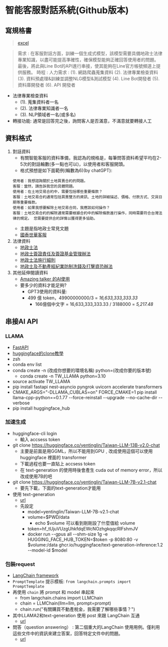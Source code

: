 # 智能客服對話系統(Github版本)

## 寫規格書
>[excel](https://docs.google.com/spreadsheets/d/11xuymKi_N9tnzYNH91TL-1xPYTQeXWQXa8ySI2whLpY/edit#gid=0)

>需求 : 在客服對話方面，訓練一個生成式模型，該模型需要具備地政士法律專業知識，以盡可能提高準確性，確保模型能夠正確回答使用者的問題。 最後，將此與Line Bot的API進行串接，使其能夠在Line官方帳號頻道上提供服務。
時程 : 
人力需求 :
(1). 網路爬蟲蒐集資料
(2). 法律專業檢查資料
(3). 資料預處理&訓練並調整NLG模型&測試模型
(4). Line Bot開發者
(5). 資料庫開發者
(6). API 開發者

- 法律專業檢查資料
    - (1).  蒐集資料者一名
    - (2).  法律專業知識者一名
    - (3).  NLP領域者一名(或多名)
- 轉接功能: 通常是回答完之後，詢問客人是否滿意，不滿意就要轉接人工


## 資料格式
1. 對話資料
    - 有關智能客服的資料準備，我認為的規格是，每筆問答資料希望平均在2-5次的對話輪數(多一點也可以)，以使用者和客服開頭。
    - 格式預想是如下面範例(輪數為6)(by chatGPT):
    ```=
    使用者：我想諮詢關於土地買賣合約的問題。
    客服：當然，請告訴我您的具體問題。
    使用者：在土地交易合約中，需要包括哪些重要條款？
    客服：土地交易合約通常包括買賣雙方的資訊、土地的詳細描述、價格、付款方式、交貨日期等重要條款。
    使用者：如果我想要解除土地交易合同，我應該如何操作？
    客服：土地交易合約的解除通常需要根據合約中的解除條款進行操作，同時需要符合台灣法律的規定。 您需要提供合約詳情以獲得更多協助。
    ```
    - 主題是指地政士常見文題
    - [國泰世華客服](https://www.cathaybk.com.tw/ChatWeb/chat?traceType=branchId&traceValue=Chatweb)
2. 法律資料
    - [地政士法](https://law.moj.gov.tw/LawClass/LawAll.aspx?pcode=D0060081&kw=%e5%9c%b0%e6%94%bf%e5%a3%ab)
    - [地政士簽證責任及簽證基金管理辦法](https://law.moj.gov.tw/LawClass/LawAll.aspx?pcode=D0060084&kw=%e5%9c%b0%e6%94%bf%e5%a3%ab)
    - [地政士法施行細則](https://law.moj.gov.tw/LawClass/LawAll.aspx?pcode=D0060082&kw=%e5%9c%b0%e6%94%bf%e5%a3%ab)
    - [地政士及不動產經紀業防制洗錢及打擊資恐辦法](https://law.moj.gov.tw/LawClass/LawAll.aspx?pcode=D0060124&kw=%e5%9c%b0%e6%94%bf%e5%a3%ab)
3. 其他延伸閱讀資料
    - [Amazing talker 的AI使用](https://www.youtube.com/watch?v=KFsSAEV1_vk)
    - 要多少的資料才能足夠?
        - GPT3使用的資料量:
        - 499 億 token，49900000000/3 = *16,633,333,333.33* 
            - 166億個中文字 = 16,633,333,333.33 / 3188000 = *5,217.48*  

## 串接AI API

### LLAMA
- [FastAPI](https://colab.research.google.com/github/LiuYuWei/Llama-2-cpp-example/blob/main/Llama_2_FastAPI_Service_Colab_Example.ipynb)
- [huggingface的clone教學](https://huggingface.co/welcome)
- zsh
- conda env list
- conda create -n (改成你想要的環境名稱) python=(改成你要的版本號)
    - conda create -n TW_LLAMA python=3.10
- source activate TW_LLAMA
- pip install fastapi nest-asyncio pyngrok uvicorn accelerate transformers
- CMAKE_ARGS="-DLLAMA_CUBLAS=on" FORCE_CMAKE=1 pip install llama-cpp-python==0.1.77 --force-reinstall --upgrade --no-cache-dir --verbose
- pip install huggingface_hub

### 加速生成

- huggingface-cli login
    - 輸入 accsess token
- git clone https://huggingface.co/yentinglin/Taiwan-LLM-13B-v2.0-chat
    - 主要是前面是用GGML，所以不能用到GPU﹐改成使用這個可以使用 huggingface 裡面的 transformer
    - 下載過程也要一直貼上 accsess token
    - 在 text-generation 的使用時後會產生 cuda out of memory error，所以改成使用7B的吧
- git clone https://huggingface.co/yentinglin/Taiwan-LLM-7B-v2.1-chat
    - 要先下載，下面的text-generation才能用
- 使用 text-generation
    - [url](https://github.com/huggingface/text-generation-inference)
    - 先設定
        -  model=yentinglin/Taiwan-LLM-7B-v2.1-chat
        -  volume=$PWD/data
            -  echo $volume 可以看到剛剛設了什麼值給 volume
        -  token=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
        -  docker run --gpus all --shm-size 1g -e HUGGING_FACE_HUB_TOKEN=$token -p 8080:80 -v $volume:/data ghcr.io/huggingface/text-generation-inference:1.2 --model-id $model
### 包裝request 
- [LangChain framework](https://python.langchain.com/docs/get_started/introduction)
- `PromptTemplate` 提示模板: `from langchain.prompts import PromptTemplate`
- 再使用 `chain` 將 prompt 和 model 串起來
    - from langchain.chains import LLMChain
    - chain = LLMChain(llm=llm, prompt=prompt)
    - chain.run("有關購買不動產稅金，我需要了解哪些事情？")
- 其中LLAMA2和text-generation 使用 post 來跟 LangChain 互通
    - [url](https://huggingface.co/docs/text-generation-inference/quicktour)
- 問答（question answering） : 第二個重大的LangChain 使用用例。僅利用這些文件中的資訊來建立答案，回答特定文件中的問題。
    - [url](https://www.langchain.asia/use_cases/question_answering)
